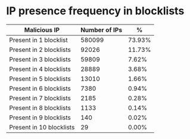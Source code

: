 # IP presence frequency in blocklists
| Malicious IP | Number of IPs | % |
|----|----|----|
| Present in 1 blocklist | 580099 | 73.93% |
| Present in 2 blocklists | 92026 | 11.73% |
| Present in 3 blocklists | 59809 | 7.62% |
| Present in 4 blocklists | 28889 | 3.68% |
| Present in 5 blocklists | 13010 | 1.66% |
| Present in 6 blocklists | 7380 | 0.94% |
| Present in 7 blocklists | 2185 | 0.28% |
| Present in 8 blocklists | 1133 | 0.14% |
| Present in 9 blocklists | 140 | 0.02% |
| Present in 10 blocklists | 29 | 0.00% |
